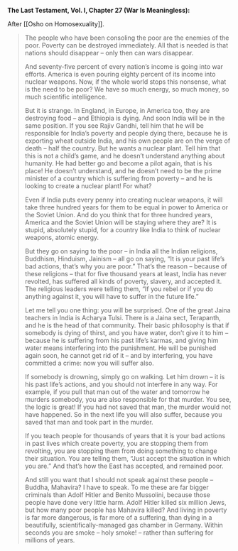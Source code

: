 **The Last Testament, Vol. I, Chapter 27 (War Is Meaningless):**

After [[Osho on Homosexuality]].

> The people who have been consoling the poor are the enemies of the poor. Poverty can be destroyed immediately. All that is needed is that nations should disappear – only then can wars disappear.
> 
> And seventy-five percent of every nation’s income is going into war efforts. America is even pouring eighty percent of its income into nuclear weapons. Now, if the whole world stops this nonsense, what is the need to be poor? We have so much energy, so much money, so much scientific intelligence.
> 
> But it is strange. In England, in Europe, in America too, they are destroying food – and Ethiopia is dying. And soon India will be in the same position. If you see Rajiv Gandhi, tell him that he will be responsible for India’s poverty and people dying there, because he is exporting wheat outside India, and his own people are on the verge of death – half the country. But he wants a nuclear plant. Tell him that this is not a child’s game, and he doesn’t understand anything about humanity. He had better go and become a pilot again, that is his place! He doesn’t understand, and he doesn’t need to be the prime minister of a country which is suffering from poverty – and he is looking to create a nuclear plant! For what?
> 
> Even if India puts every penny into creating nuclear weapons, it will take three hundred years for them to be equal in power to America or the Soviet Union. And do you think that for three hundred years, America and the Soviet Union will be staying where they are? It is stupid, absolutely stupid, for a country like India to think of nuclear weapons, atomic energy.
> 
> But they go on saying to the poor – in India all the Indian religions, Buddhism, Hinduism, Jainism – all go on saying, “It is your past life’s bad actions, that’s why you are poor.” That’s the reason – because of these religions – that for five thousand years at least, India has never revolted, has suffered all kinds of poverty, slavery, and accepted it. The religious leaders were telling them, “If you rebel or if you do anything against it, you will have to suffer in the future life.”
> 
> Let me tell you one thing: you will be surprised. One of the great Jaina teachers in India is Acharya Tulsi. There is a Jaina sect, Terapanth, and he is the head of that community. Their basic philosophy is that if somebody is dying of thirst, and you have water, don’t give it to him – because he is suffering from his past life’s karmas, and giving him water means interfering into the punishment. He will be punished again soon, he cannot get rid of it – and by interfering, you have committed a crime: now you will suffer also.
> 
> If somebody is drowning, simply go on walking. Let him drown – it is his past life’s actions, and you should not interfere in any way. For example, if you pull that man out of the water and tomorrow he murders somebody, you are also responsible for that murder. You see, the logic is great! If you had not saved that man, the murder would not have happened. So in the next life you will also suffer, because you saved that man and took part in the murder.
> 
> If you teach people for thousands of years that it is your bad actions in past lives which create poverty, you are stopping them from revolting, you are stopping them from doing something to change their situation. You are telling them, “Just accept the situation in which you are.” And that’s how the East has accepted, and remained poor.
> 
> And still you want that I should not speak against these people – Buddha, Mahavira? I have to speak. To me these are far bigger criminals than Adolf Hitler and Benito Mussolini, because those people have done very little harm. Adolf Hitler killed six million Jews, but how many poor people has Mahavira killed? And living in poverty is far more dangerous, is far more of a suffering, than dying in a beautifully, scientifically-managed gas chamber in Germany. Within seconds you are smoke – holy smoke! – rather than suffering for millions of years.